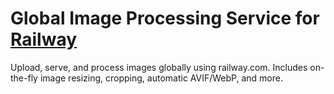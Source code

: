 # Global Image Processing Service for [Railway](https://railway.com)

Upload, serve, and process images globally using railway.com. Includes on-the-fly image resizing, cropping, automatic AVIF/WebP, and more.
